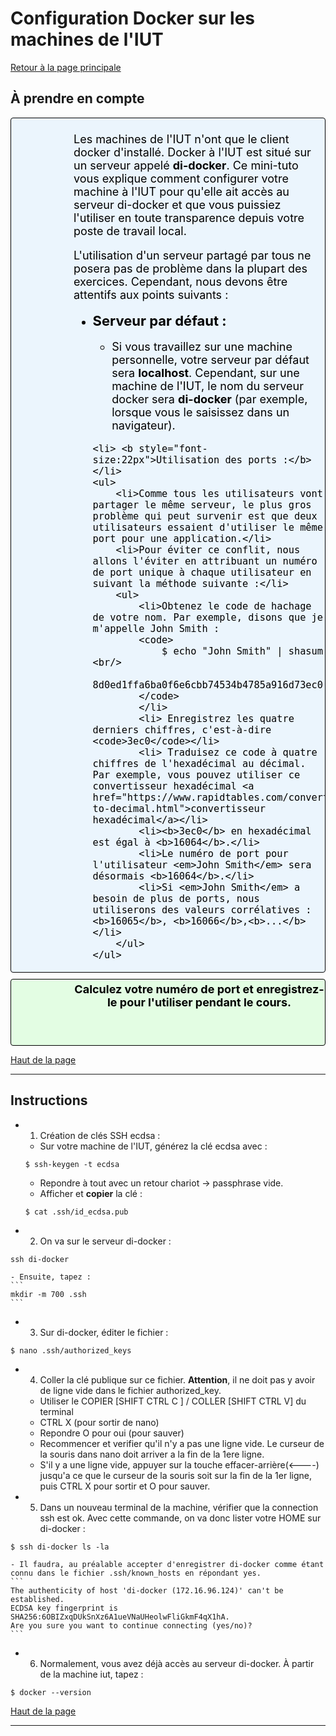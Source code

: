 <a id='main'></a>
# Configuration Docker sur les machines de l'IUT

[Retour à la page principale](./index.md)

## À prendre en compte
<div id="tip">
<p>
Les machines de l'IUT n'ont que le client docker d'installé. Docker à l'IUT est situé sur un serveur appelé <b>di-docker</b>. Ce mini-tuto vous explique comment configurer votre machine à l'IUT pour qu'elle ait accès au serveur di-docker et que vous puissiez l'utiliser en toute transparence depuis votre poste de travail local.
</p>

<p>
L'utilisation d'un serveur partagé par tous ne posera pas de problème dans la plupart des exercices. Cependant, nous devons être attentifs aux points suivants :

<ul>
	<li> <b style="font-size:22px">Serveur par défaut :</b></li>
	<ul>
		<li>Si vous travaillez sur une machine personnelle, votre serveur par défaut sera <b>localhost</b>. Cependant, sur une machine de l'IUT, le nom du serveur docker sera <b>di-docker</b> (par exemple, lorsque vous le saisissez dans un navigateur).</li>
	</ul>

	<li> <b style="font-size:22px">Utilisation des ports :</b></li>
	<ul>
		<li>Comme tous les utilisateurs vont partager le même serveur, le plus gros problème qui peut survenir est que deux utilisateurs essaient d'utiliser le même port pour une application.</li>
		<li>Pour éviter ce conflit, nous allons l'éviter en attribuant un numéro de port unique à chaque utilisateur en suivant la méthode suivante :</li>
		<ul>
			<li>Obtenez le code de hachage de votre nom. Par exemple, disons que je m'appelle John Smith :
			<code>
				$ echo "John Smith" | shasum <br/>
				8d0ed1ffa6ba0f6e6cbb74534b4785a916d73ec0
			</code>
			</li>
			<li> Enregistrez les quatre derniers chiffres, c'est-à-dire <code>3ec0</code></li>
			<li> Traduisez ce code à quatre chiffres de l'hexadécimal au décimal. Par exemple, vous pouvez utiliser ce convertisseur hexadécimal <a href="https://www.rapidtables.com/convert/number/hex-to-decimal.html">convertisseur hexadécimal</a></li>
			<li><b>3ec0</b> en hexadécimal est égal à <b>16064</b>.</li>
			<li>Le numéro de port pour l'utilisateur <em>John Smith</em> sera désormais <b>16064</b>.</li>
			<li>Si <em>John Smith</em> a besoin de plus de ports, nous utiliserons des valeurs corrélatives : <b>16065</b>, <b>16066</b>,<b>...</b></li>
		</ul>
	</ul>

</ul>

</p>
</div>

<div id="homework">
<b >Calculez votre numéro de port et enregistrez-le pour l'utiliser pendant le cours.</b>
</div>

[Haut de la page](#main)


---

## Instructions

- 1) Création de clés SSH ecdsa :
    - Sur votre machine de l'IUT, générez la clé ecdsa avec :
    ```
    $ ssh-keygen -t ecdsa
    ```
    - Repondre à tout avec un retour chariot -> passphrase vide.
    - Afficher et **copier** la clé : 
    ```
    $ cat .ssh/id_ecdsa.pub
    ```

- 2) On va sur le serveur di-docker :
```shell
ssh di-docker
```
    - Ensuite, tapez :
    ```
    mkdir -m 700 .ssh
    ```

- 3) Sur di-docker, éditer le fichier :
```shell
$ nano .ssh/authorized_keys
```

- 4) Coller la clé publique sur ce fichier. **Attention**, il ne doit pas y avoir de ligne vide dans le fichier authorized_key.
   - Utiliser le COPIER [SHIFT CTRL C ] / COLLER [SHIFT CTRL V] du terminal
   - CTRL X (pour sortir de nano)
   - Repondre O pour oui (pour sauver)
   - Recommencer et verifier qu'il n'y a pas une ligne vide. Le curseur de la souris dans nano doit arriver a la fin de la 1ere ligne.
   - S'il y a une ligne vide, appuyer sur la touche effacer-arrière(<----) jusqu'a ce que le curseur de la souris soit sur la fin de la 1er ligne, puis CTRL X pour sortir et O pour sauver.


- 5) Dans un nouveau terminal de la machine, vérifier que la connection ssh est ok. Avec cette commande, on va  donc lister votre HOME sur di-docker :
```shell
$ ssh di-docker ls -la
```
    - Il faudra, au préalable accepter d'enregistrer di-docker comme étant connu dans le fichier .ssh/known_hosts en répondant yes.
    ```
    The authenticity of host 'di-docker (172.16.96.124)' can't be established.
    ECDSA key fingerprint is SHA256:6OBIZxqDUkSnXz6A1ueVNaUHeolwFliGkmF4qX1hA.
    Are you sure you want to continue connecting (yes/no)?
    ```

- 6) Normalement, vous avez déjà accès au serveur di-docker. À partir de la machine iut, tapez :
```shell
$ docker --version
```



<!--<div id="attention">
	<p>
	Les images Docker occupent une certaine quantité d'espace sur votre disque dur. Normalement, ce n'est pas un problème si vous travaillez sur votre machine personelle. En revanche, si vous faites les exercices sur les machines de l'IUT, nous risquons de dépasser le quota de stockage. Pour éviter cela, n'oubliez pas de supprimer les images avec les commandes suivantes après la fin de chaque exercice.
	</p>

	<h3>1. Arrêter tous les conteneurs en cours d'exécution</h3>
	<p><code>
		docker stop $(docker ps -qa)
	</code></p>

	<h3>2. Supprimer tous les conteneurs</h3>
	<p><code>
		docker rm $(docker ps -qa)
	</code></p>

	<h3>3. Suppression de toutes les images Docker</h3>
	<p><code>
		docker rmi $(docker images -q)
	</code></p>
</div>-->

[Haut de la page](#main)


---

<style type="text/css" media="screen">
   #tip {
      min-height: 100px;
      background-image: url(images/tip.png);
      background-repeat: no-repeat;
      background-position: left ;
      margin-bottom: 10px;
      padding-left:100px;
      padding-top:5px;
     color: #000000;
     font-size: 18px !important;
     border-color: #FFFFFF; !important;
     background-color: rgba(84,174,255,0.1); !important;
     border-radius: 4px !important;
     border: 1px solid #000000; !important;
   }
   
      #homework {
      min-height: 100px;
      background-image: url(images/homework.png);
      background-repeat: no-repeat;
      background-position: left ;
      margin-bottom: 10px;
      padding-left:100px;
      padding-top:5px;
     color: #000000;
     font-size: 18px !important;
     border-color: #FFFFFF; !important;
     background-color: rgba(0,255,0,0.1); !important;
     border-radius: 4px !important;
     border: 1px solid #000000; !important;
     text-align: center;
     vertical-align: baseline;
   }
   
    #attention {
      min-height: 100px;
      background-image: url(images/attention.png);
      background-repeat: no-repeat;
      background-position: left ;
      margin-bottom: 10px;
      padding-left:100px;
      padding-top:5px;
     color: #000000;
     font-size: 18px !important;
     border-color: #FFFFFF; !important;
     background-color: rgba(255,0,0,0.1); !important;
     border-radius: 4px !important;
     border: 1px solid #000000; !important;
   }
